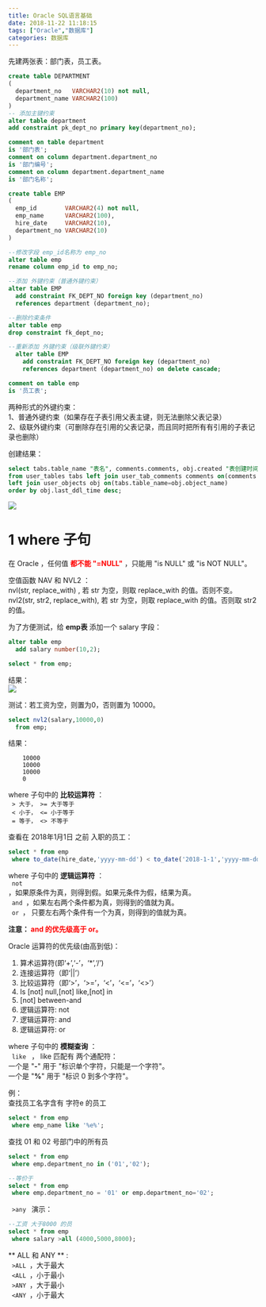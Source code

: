 ```yaml
---
title: Oracle SQL语言基础
date: 2018-11-22 11:18:15
tags: ["Oracle","数据库"]
categories: 数据库
---
```

先建两张表：部门表，员工表。    
```sql
create table DEPARTMENT
(
  department_no   VARCHAR2(10) not null,
  department_name VARCHAR2(100)
)
-- 添加主键约束
alter table department
add constraint pk_dept_no primary key(department_no);

comment on table department
is '部门表';
comment on column department.department_no
is '部门编号';
comment on column department.department_name
is '部门名称';
```

```sql
create table EMP
(
  emp_id        VARCHAR2(4) not null,
  emp_name      VARCHAR2(100),
  hire_date     VARCHAR2(10),
  department_no VARCHAR2(10)
)

--修改字段 emp_id名称为 emp_no
alter table emp
rename column emp_id to emp_no;

--添加 外键约束（普通外键约束）
alter table EMP
  add constraint FK_DEPT_NO foreign key (department_no)
  references department (department_no);

--删除约束条件
alter table emp
drop constraint fk_dept_no;

--重新添加 外键约束（级联外键约束）
  alter table EMP
    add constraint FK_DEPT_NO foreign key (department_no)
    references department (department_no) on delete cascade;

comment on table emp
is '员工表';
```
两种形式的外键约束：   
1、普通外键约束（如果存在子表引用父表主键，则无法删除父表记录）  
2、级联外键约束（可删除存在引用的父表记录，而且同时把所有有引用的子表记录也删除）

创建结果：  
```sql
select tabs.table_name "表名", comments.comments, obj.created "表创建时间", obj.last_ddl_time "表修改时间"
from user_tables tabs left join user_tab_comments comments on(comments.TABLE_NAME=tabs.table_name)
left join user_objects obj on(tabs.table_name=obj.object_name)
order by obj.last_ddl_time desc;
```
![](https://mitre.oss-cn-hangzhou.aliyuncs.com/blog-2018-11/2018-11-22_151125.png)  

# 1 where 子句

在 Oracle ，任何值 **<font color=red>都不能 "=NULL"</font>** ，只能用 "is NULL" 或 "is NOT NULL"。  

空值函数 NAV 和 NVL2 ：  
nvl(str, replace_with) , 若 str 为空，则取 replace_with 的值。否则不变。   
nvl2(str, str2, replace_with),  若 str 为空，则取 replace_with 的值。否则取 str2 的值。  

为了方便测试，给 **emp表** 添加一个 salary 字段：  
```sql
alter table emp
  add salary number(10,2);
```

```sql
select * from emp;
```
结果：  
![](https://mitre.oss-cn-hangzhou.aliyuncs.com/blog-2018-11/2018-11-22_154406.png)  

测试：若工资为空，则置为0，否则置为 10000。  
```sql
select nvl2(salary,10000,0)
  from emp;
```
结果：  
```
	10000
	10000
	10000
	0
```

where 子句中的 **比较运算符** ：  
<code> &gt; 大于， &gt;= 大于等于 </code>  
<code> &lt; 小于， &lt;= 小于等于 </code>  
<code> = 等于， &lt;&gt; 不等于 </code>  

查看在 2018年1月1日 之前 入职的员工：  
```sql
select * from emp
 where to_date(hire_date,'yyyy-mm-dd') < to_date('2018-1-1','yyyy-mm-dd');
```

where 子句中的 **逻辑运算符** ：   
<code> not </code>，如果原条件为真，则得到假。如果元条件为假，结果为真。  
<code> and </code>，如果左右两个条件都为真，则得到的值就为真。    
<code> or </code>，  只要左右两个条件有一个为真，则得到的值就为真。  

**注意：<font color=red> and 的优先级高于 or。</font>**  

Oracle 运算符的优先级(由高到低)：  
1. 算术运算符(即‘+’,‘-’，‘\*’,‘/’)
2. 连接运算符（即‘||’）
3. 比较运算符（即‘&gt;’，‘&gt;=’，‘&lt;’，‘&lt;=’，‘&lt;&gt;’）
4. Is [not] null,[not] like,[not] in
5. [not] between-and
6. 逻辑运算符: not
7. 逻辑运算符: and
8. 逻辑运算符: or

where 子句中的 **模糊查询** ：  
<code> like </code> ， like 匹配有 两个通配符：  
一个是 "**-**" 用于 "标识单个字符，只能是一个字符"。    
一个是 "**%**" 用于 "标识 0 到多个字符"。    

例：  
查找员工名字含有 字符e 的员工  
```sql
select * from emp
 where emp_name like '%e%';
```
查找 01 和 02 号部门中的所有员  
```sql
select * from emp
 where emp.department_no in ('01','02');

--等价于
select * from emp
 where emp.department_no = '01' or emp.department_no='02';
```
<code> &gt;any </code> 演示：  
```sql
--工资 大于8000 的员
select * from emp
 where salary >all (4000,5000,8000);
```
** ALL  和  ANY ** :  
<code> &gt;ALL </code>，大于最大    
<code> &lt;ALL </code>，小于最小  
<code> &gt;ANY </code>，大于最小  
<code> &lt;ANY </code>，小于最大  
